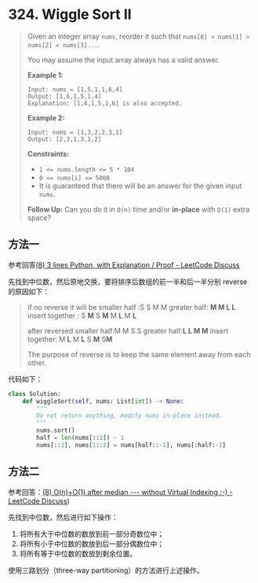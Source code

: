 # 324. Wiggle Sort II

> Given an integer array `nums`, reorder it such that `nums[0] < nums[1] > nums[2] < nums[3]...`.
>
> You may assume the input array always has a valid answer.
>
>  
>
> **Example 1:**
>
> ```
> Input: nums = [1,5,1,1,6,4]
> Output: [1,6,1,5,1,4]
> Explanation: [1,4,1,5,1,6] is also accepted.
> ```
>
> **Example 2:**
>
> ```
> Input: nums = [1,3,2,2,3,1]
> Output: [2,3,1,3,1,2]
> ```
>
>  
>
> **Constraints:**
>
> - `1 <= nums.length <= 5 * 104`
> - `0 <= nums[i] <= 5000`
> - It is guaranteed that there will be an answer for the given input `nums`.
>
>  
>
> **Follow Up:** Can you do it in `O(n)` time and/or **in-place** with `O(1)` extra space?

## 方法一

参考回答[(8) 3 lines Python, with Explanation / Proof - LeetCode Discuss](https://leetcode.com/problems/wiggle-sort-ii/discuss/77678/3-lines-Python-with-Explanation-Proof)

先找到中位数，然后原地交换，要将排序后数组的前一半和后一半分别 reverse 的原因如下：

> if no reverse it will be
> smaller half :S S M M
> greater half: **M M L L**
> insert together : S **M** S **M** M **L** M **L**
>
> 
>
> after reversed
> smaller half:M M S S
> greater half:**L L M M**
> insert together: M **L** M **L** S **M** S**M**
>
> 
>
> The purpose of reverse is to keep the same element away from each other.

代码如下：

```python
class Solution:
    def wiggleSort(self, nums: List[int]) -> None:
        """
        Do not return anything, modify nums in-place instead.
        """
        nums.sort()
        half = len(nums[::2]) - 1
        nums[::2], nums[1::2] = nums[half::-1], nums[:half:-1]
```

## 方法二

参考回答：[(8) O(n)+O(1) after median --- without Virtual Indexing :-) - LeetCode Discuss](https://leetcode.com/problems/wiggle-sort-ii/discuss/77688/O(n)%2BO(1)-after-median-without-Virtual-Indexing-%3A-))

先找到中位数，然后进行如下操作：

1. 将所有大于中位数的数放到前一部分奇数位中；
2. 将所有小于中位数的数放到后一部分偶数位中；
3. 将所有等于中位数的数放到剩余位置。

使用三路划分（three-way partitioning）的方法进行上述操作。